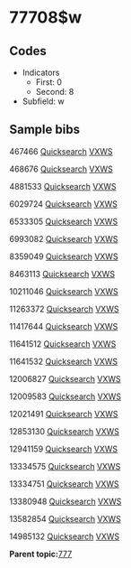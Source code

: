 # 77708$w

## Codes

-   Indicators
    -   First: 0
    -   Second: 8
-   Subfield: w

## Sample bibs

467466 [Quicksearch](https://search.library.yale.edu/catalog/467466) [VXWS](http://prodorbis.library.yale.edu:7014/vxws/GetHoldingsService?bibId=467466)

468676 [Quicksearch](https://search.library.yale.edu/catalog/468676) [VXWS](http://prodorbis.library.yale.edu:7014/vxws/GetHoldingsService?bibId=468676)

4881533 [Quicksearch](https://search.library.yale.edu/catalog/4881533) [VXWS](http://prodorbis.library.yale.edu:7014/vxws/GetHoldingsService?bibId=4881533)

6029724 [Quicksearch](https://search.library.yale.edu/catalog/6029724) [VXWS](http://prodorbis.library.yale.edu:7014/vxws/GetHoldingsService?bibId=6029724)

6533305 [Quicksearch](https://search.library.yale.edu/catalog/6533305) [VXWS](http://prodorbis.library.yale.edu:7014/vxws/GetHoldingsService?bibId=6533305)

6993082 [Quicksearch](https://search.library.yale.edu/catalog/6993082) [VXWS](http://prodorbis.library.yale.edu:7014/vxws/GetHoldingsService?bibId=6993082)

8359049 [Quicksearch](https://search.library.yale.edu/catalog/8359049) [VXWS](http://prodorbis.library.yale.edu:7014/vxws/GetHoldingsService?bibId=8359049)

8463113 [Quicksearch](https://search.library.yale.edu/catalog/8463113) [VXWS](http://prodorbis.library.yale.edu:7014/vxws/GetHoldingsService?bibId=8463113)

10211046 [Quicksearch](https://search.library.yale.edu/catalog/10211046) [VXWS](http://prodorbis.library.yale.edu:7014/vxws/GetHoldingsService?bibId=10211046)

11263372 [Quicksearch](https://search.library.yale.edu/catalog/11263372) [VXWS](http://prodorbis.library.yale.edu:7014/vxws/GetHoldingsService?bibId=11263372)

11417644 [Quicksearch](https://search.library.yale.edu/catalog/11417644) [VXWS](http://prodorbis.library.yale.edu:7014/vxws/GetHoldingsService?bibId=11417644)

11641512 [Quicksearch](https://search.library.yale.edu/catalog/11641512) [VXWS](http://prodorbis.library.yale.edu:7014/vxws/GetHoldingsService?bibId=11641512)

11641532 [Quicksearch](https://search.library.yale.edu/catalog/11641532) [VXWS](http://prodorbis.library.yale.edu:7014/vxws/GetHoldingsService?bibId=11641532)

12006827 [Quicksearch](https://search.library.yale.edu/catalog/12006827) [VXWS](http://prodorbis.library.yale.edu:7014/vxws/GetHoldingsService?bibId=12006827)

12009583 [Quicksearch](https://search.library.yale.edu/catalog/12009583) [VXWS](http://prodorbis.library.yale.edu:7014/vxws/GetHoldingsService?bibId=12009583)

12021491 [Quicksearch](https://search.library.yale.edu/catalog/12021491) [VXWS](http://prodorbis.library.yale.edu:7014/vxws/GetHoldingsService?bibId=12021491)

12853130 [Quicksearch](https://search.library.yale.edu/catalog/12853130) [VXWS](http://prodorbis.library.yale.edu:7014/vxws/GetHoldingsService?bibId=12853130)

12941159 [Quicksearch](https://search.library.yale.edu/catalog/12941159) [VXWS](http://prodorbis.library.yale.edu:7014/vxws/GetHoldingsService?bibId=12941159)

13334575 [Quicksearch](https://search.library.yale.edu/catalog/13334575) [VXWS](http://prodorbis.library.yale.edu:7014/vxws/GetHoldingsService?bibId=13334575)

13334751 [Quicksearch](https://search.library.yale.edu/catalog/13334751) [VXWS](http://prodorbis.library.yale.edu:7014/vxws/GetHoldingsService?bibId=13334751)

13380948 [Quicksearch](https://search.library.yale.edu/catalog/13380948) [VXWS](http://prodorbis.library.yale.edu:7014/vxws/GetHoldingsService?bibId=13380948)

13582854 [Quicksearch](https://search.library.yale.edu/catalog/13582854) [VXWS](http://prodorbis.library.yale.edu:7014/vxws/GetHoldingsService?bibId=13582854)

14985132 [Quicksearch](https://search.library.yale.edu/catalog/14985132) [VXWS](http://prodorbis.library.yale.edu:7014/vxws/GetHoldingsService?bibId=14985132)

**Parent topic:**[777](../../tags/777/777.md)

